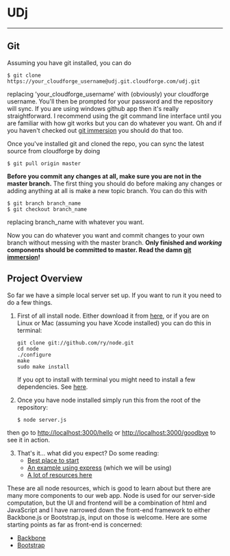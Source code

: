 UDj
===
---

Git
---

Assuming you have git installed, you can do

    $ git clone https://your_cloudforge_username@udj.git.cloudforge.com/udj.git
replacing 'your_cloudforge_username' with (obviously) your cloudforge username. You'll then be prompted for your password and the repository will sync. If you are using windows github app then it's really straightforward. I recommend using the git command line interface until you are familiar with how git works but you can do whatever you want. Oh and if you haven't checked out [git immersion](http://www.gitimmersion.com) you should do that too.

Once you've installed git and cloned the repo, you can sync the latest source from cloudforge by doing

    $ git pull origin master

**Before you commit any changes at all, make sure you are not in the master branch.** The first thing you should do before making any changes or adding anything at all is make a new topic branch. You can do this with

    $ git branch branch_name
    $ git checkout branch_name
replacing branch_name with whatever you want.

Now you can do whatever you want and commit changes to your own branch without messing with the master branch. **Only finished and _working_ components should be committed to master. Read the damn [git immersion](http://www.gitimmersion.com)!**

Project Overview
-----

So far we have a simple local server set up. If you want to run it you need to do a few things.

1. First of all install node. Either download it from [here](http://nodejs.org/download/ "Download node.js"), or if you are on Linux or Mac (assuming you have Xcode installed) you can do this in terminal:
	
    ```
    git clone git://github.com/ry/node.git
    cd node
    ./configure
    make
    sudo make install
    ```
    
	If you opt to install with terminal you might need to install a few dependencies. See [here](http://howtonode.org/how-to-install-nodejs "How to install node").
    
2. Once you have node installed simply run this from the root of the repository:
	```
    $ node server.js
    ```
then go to [http://localhost:3000/hello](http://localhost:3000/hello) or [http://localhost:3000/goodbye](http://localhost:3000/goodbye) to see it in action. 

3. That's it... what did you expect? Do some reading:
	- [Best place to start](http://www.nodebeginner.org/)
	- [An example using express](http://coenraets.org/blog/2012/10/creating-a-rest-api-using-node-js-express-and-mongodb/) (which we will be using)
	- [A lot of resources here](http://stackoverflow.com/questions/2353818/how-do-i-get-started-with-node-js)

These are all node resources, which is good to learn about but there are many more components to our web app. Node is used for our server-side computation, but the UI and frontend will be a combination of html and JavaScript and I have narrowed down the front-end framework to either Backbone.js or Bootstrap.js, input on those is welcome. Here are some starting points as far as front-end is concerned:

- [Backbone](http://www.google.com/search?q=backbone+js)
- [Bootstrap](http://www.google.com/search?q=bootstrap+js)
